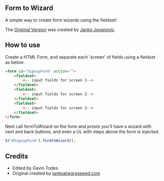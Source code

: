 ## Form to Wizard
A simple way to create form wizards using the fieldset! 

The [Original Version](http://www.jankoatwarpspeed.com/post/2009/09/28/webform-wizard-jquery.aspx) was created by [Janko Jovanovic](http://www.jankoatwarpspeed.com/). 

## How to use

Create a HTML Form, and separate each 'screen' of fields using a fieldset as below:

```html
<form id="SignupForm" action="">
    <fieldset>
        <-- input fields for screen 1-->
    </fieldset>
    <fieldset>
        <-- input fields for screen 2-->
    </fieldset>
    <fieldset>
        <-- input fields for screen 3-->
    </fieldset>
</form> 
```

Next call formToWizard on the form and presto you'll have a wizard with next and back buttons, and even a UL with steps above the form is injected. 

```javascript
$("#SignupForm").formToWizard();
```

## Credits
* Edited by Gavin Todes
* Original created by [jankoatwarpspeed.com](http://www.jankoatwarpspeed.com/post/2009/09/28/webform-wizard-jquery.aspx)